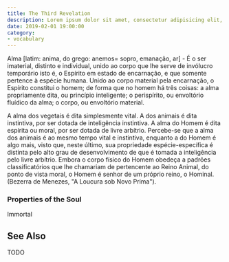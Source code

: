 ```yaml
---
title: The Third Revelation
description: Lorem ipsum dolor sit amet, consectetur adipisicing elit, sed do eiusmod tempor incididunt ut labore et dolore magna aliqua.  TODO
date: 2019-02-01 19:00:00
category:
- vocabulary
---
```


Alma [latim: anima, do grego: anemos= sopro, emanação, ar] - É o ser imaterial, distinto e individual, unido ao corpo que lhe serve de invólucro temporário isto é, o Espírito em estado de encarnação, e que somente pertence à espécie humana. Unido ao corpo material pela encarnação, o Espírito constitui o homem; de forma que no homem há três coisas: a alma propriamente dita, ou princípio inteligente; o perispírito, ou envoltório fluídico da alma; o corpo, ou envoltório material.

A alma dos vegetais é dita simplesmente vital. A dos animais é dita instintiva, por ser dotada de inteligência instintiva. A alma do Homem é dita espírita ou moral, por ser dotada de livre arbítrio. Percebe-se que a alma dos animais é ao mesmo tempo vital e instintiva, enquanto a do Homem é algo mais, visto que, neste último, sua propriedade espécie-específica é distinta pelo alto grau de desenvolvimento de que é tomada a inteligência pelo livre arbítrio. Embora o corpo físico do Homem obedeça a padrões classificatórios que lhe chamariam de pertencente ao Reino Animal, do ponto de vista moral, o Homem é senhor de um próprio reino, o Hominal. (Bezerra de Menezes, "A Loucura sob Novo Prima").


### Properties of the Soul
Immortal


## See Also

TODO
